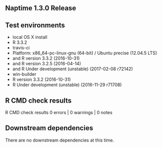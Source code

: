 ## Naptime 1.3.0 Release

## Test environments
* local OS X install
 * R 3.3.2
* travis-ci
 * Platform: x86_64-pc-linux-gnu (64-bit) / Ubuntu precise (12.04.5 LTS)
 * and R version 3.3.2 (2016-10-31)
 * and R version 3.2.5 (2016-04-14)
 * and R Under development (unstable) (2017-02-08 r72142)
* win-builder
 * R version 3.3.2 (2016-10-31)
 * R Under development (unstable) (2016-11-29 r71708)

## R CMD check results
R CMD check results
0 errors | 0 warnings | 0 notes

## Downstream dependencies
There are no downstream dependencies at this time.
